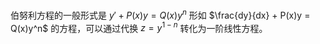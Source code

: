 伯努利方程的一般形式是 $y'+P(x)y=Q(x)y^n$
形如 $\frac{dy}{dx} + P(x)y = Q(x)y^n$ 的方程，可以通过代换 $z = y^{1-n}$ 转化为一阶线性方程。
